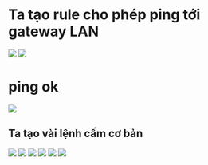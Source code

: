 # Ta tạo rule cho phép ping  tới gateway  LAN
![](https://img001.prntscr.com/file/img001/anynkiMGSfuzxVv5erswaA.png)
![](https://img001.prntscr.com/file/img001/TvsrAMXeT4acRBjsoSp7vg.png)
# ping ok 
![](https://img001.prntscr.com/file/img001/gzeNeSQoT0ql1eg7fIxgJQ.png)
## Ta tạo vài lệnh cấm cơ bản
![](https://img001.prntscr.com/file/img001/2Dy3wTZaSoK0hthcG6f06Q.png)
![](https://img001.prntscr.com/file/img001/CKFarlGDSxGZGe2_TTJXUA.png)
![](https://img001.prntscr.com/file/img001/oUpby5G5Q9a_PvyYz504IA.png)
![](https://img001.prntscr.com/file/img001/quLcO2DOTrmLGF2DsgxagA.png)
![](https://img001.prntscr.com/file/img001/g5kqG1UxS2m5svfCazL7Dw.png)
![](https://img001.prntscr.com/file/img001/pwOmcDZTRDqfiJA5WH6OJA.png)
